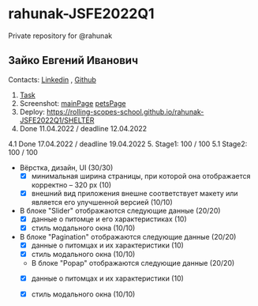 
# rahunak-JSFE2022Q1
Private repository for @rahunak

## Зайко Евгений Иванович
Contacts: [Linkedin](https://www.linkedin.com/in/rahunak/) , [Github](https://github.com/rahunak)


1. [Task](https://github.com/rolling-scopes-school/tasks/blob/master/stage1/stream1/shelter/README.md#%D0%BD%D0%B5%D0%B4%D0%B5%D0%BB%D1%8F-1)
2. Screenshot:
   [mainPage](https://user-images.githubusercontent.com/31304532/162741408-88a0013a-86e8-4283-9dde-aabc00398272.png)
   [petsPage](https://user-images.githubusercontent.com/31304532/162741446-4a2401f7-30fb-49f3-b4bd-a23a89e62e32.png)
3. Deploy: https://rolling-scopes-school.github.io/rahunak-JSFE2022Q1/SHELTER
4. Done 11.04.2022 / deadline 12.04.2022

4.1 Done 17.04.2022 / deadline 19.04.2022
5.  Stage1: 100 / 100
5.1 Stage2: 100 / 100

- Вёрстка, дизайн, UI (30/30)
  - [x] минимальная ширина страницы, при которой она отображается корректно – 320 рх (10)
  - [x] внешний вид приложения внешне соответствует макету или является его улучшенной версией (10/10)   
- В блоке "Slider" отображаются следующие данные (20/20)
  - [x] данные о питомце и его характеристиках (10)
  - [X] стиль модального окна (10/10) 
- В блоке "Pagination" отображаются следующие данные (20/20)
  - [x] данные о питомцах и их характеристики (10)
  - [X] стиль модального окна (10/10) 
  - В блоке "Popap" отображаются следующие данные (20/20)
  - [x] данные о питомцах и их характеристики (10)
  - [X] стиль модального окна (10/10) 

